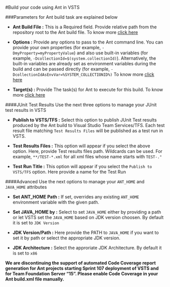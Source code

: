 #Build your code using Ant in VSTS

###Parameters for Ant build task are explained below

- **Ant Build File :** This is a Required field. Provide relative path from the repository root to the Ant build file. To know more [click here](https://ant.apache.org/manual/using.html#buildfile)

- **Options :** Provide any options to pass to the Ant command line. You can provide your own properties (for example, `-DmyProperty=myPropertyValue`) and also use built-in variables (for example, `-DcollectionId=$(system.collectionId)`). Alternatively, the built-in variables are already set as environment variables during the build and can be passed directly (for example, `-DcollectionIdAsEnvVar=%SYSTEM_COLLECTIONID%)` To know more [click here](https://ant.apache.org/manual/running.html#options)

- **Target(s) :** Provide The task(s) for Ant to execute for this build. To know more [click here](https://ant.apache.org/manual/targets.html#targets)

####JUnit Test Results
Use the next three options to manage your JUnit test results in VSTS

- **Publish to VSTS/TFS :** Select this option to publish JUnit Test results produced by the Ant build to Visual Studio Team Services/TFS. Each test result file matching `Test Results Files` will be published as a test run in VSTS.

- **Test Results Files :** This option will appear if you select the above option. Here, provide Test results files path. Wildcards can be used. For example, `**/TEST-*.xml` for all xml files whose name starts with `TEST-."`

- **Test Run Title :** This option will appear if you select the `Publish to VSTS/TFS` option. Here provide a name for the Test Run

####Advanced
Use the next options to manage your `ANT_HOME` and `JAVA_HOME` attributes

- **Set ANT_HOME Path :** If set, overrides any existing `ANT_HOME` environment variable with the given path.

- **Set JAVA_HOME by :** Select to set `JAVA_HOME` either by providing a path or let VSTS set the `JAVA_HOME` based on JDK version choosen. By default it is set to `JDK Version`

- **JDK Version/Path :** Here provide the PATH to `JAVA_HOME` if you want to set it by path or select the appropriate JDK version.

- **JDK Architecture :** Select the approriate JDK Architecture. By default it is set to `x86`

**We are discontinuing the support of automated Code Coverage report generation for Ant projects starting Sprint 107 deployment of VSTS and for Team Foundation Server “15”. Please enable Code Coverage in your Ant build.xml file manually.**
